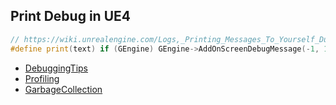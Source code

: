 ## Print Debug in UE4
```c++
// https://wiki.unrealengine.com/Logs,_Printing_Messages_To_Yourself_During_Runtime#Related_Tutorial
#define print(text) if (GEngine) GEngine->AddOnScreenDebugMessage(-1, 1.5, FColor::White,text)
```

- [DebuggingTips](/UnrealEngine/UE4/debuggingTips)
- [Profiling](/UnrealEngine/UE4/profiling)
- [GarbageCollection](/UnrealEngine/UE4/garbageCollection)